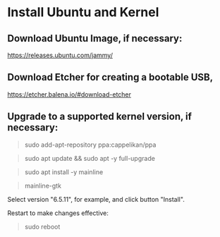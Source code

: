 # Install Ubuntu and Kernel

## Download Ubuntu Image, if necessary:

https://releases.ubuntu.com/jammy/

## Download Etcher for creating a bootable USB, 

https://etcher.balena.io/#download-etcher

## Upgrade to a supported kernel version, if necessary:

> sudo add-apt-repository ppa:cappelikan/ppa

> sudo apt update && sudo apt -y full-upgrade

> sudo apt install -y mainline

> mainline-gtk

Select version "6.5.11", for example, and click button "Install".

Restart to make changes effective:

> sudo reboot

